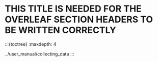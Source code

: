 
# THIS TITLE IS NEEDED FOR THE OVERLEAF SECTION HEADERS TO BE WRITTEN CORRECTLY

:::{toctree}
:maxdepth: 4

../user_manual/collecting_data
:::
